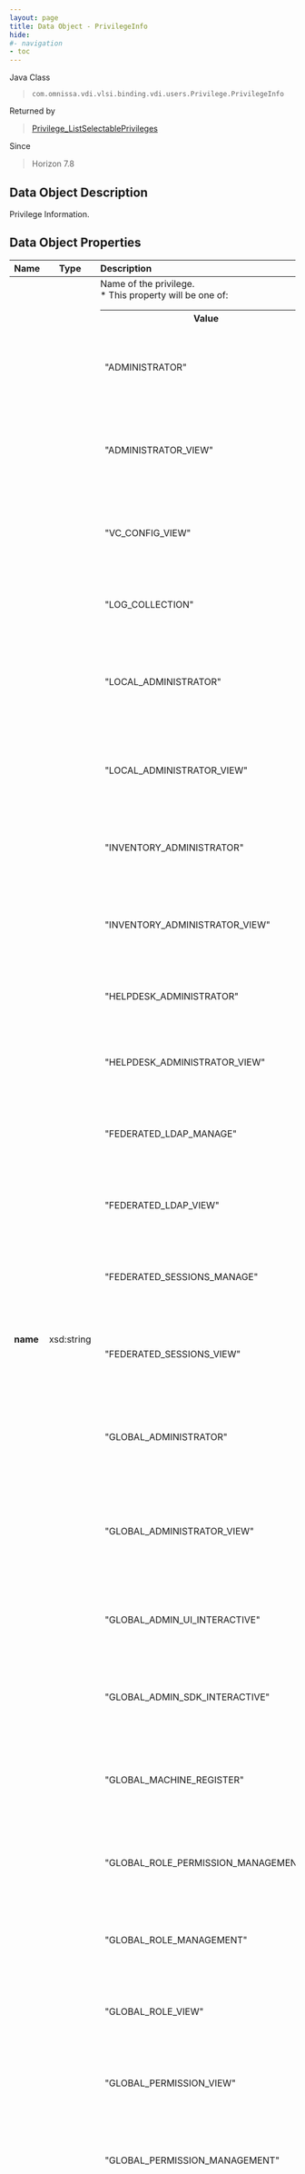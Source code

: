 ```yaml
---
layout: page
title: Data Object - PrivilegeInfo
hide:
#- navigation
- toc
---
```






Java Class
> `com.omnissa.vdi.vlsi.binding.vdi.users.Privilege.PrivilegeInfo`

Returned by
> [Privilege_ListSelectablePrivileges](vdi.users.Privilege.md#listSelectablePrivileges)

Since
> Horizon 7.8


## Data Object Description

Privilege Information.

## Data Object Properties

 Name | Type | Description
:---|:---:|:---
**name**|  xsd:string|  Name of the privilege. <br>* This property will be one of:<br><table><tr><th>Value</th><th>Description</th></tr><tr><td>"ADMINISTRATOR"</td><td>ADMINISTRATOR Privilege<br>* <strong>Name:</strong> Full<br>* <strong>Type:</strong> All<br>* <strong>Description:</strong> Full administrator privilege, including Multi-Datacenter View configuration.<br>* <strong>Selectable:</strong> no</td></tr><tr><td>"ADMINISTRATOR_VIEW"</td><td>ADMINISTRATOR_VIEW Privilege<br>* <strong>Name:</strong> Full (Read only)<br>* <strong>Type:</strong> All<br>* <strong>Description:</strong> Full read only administrator privilege, including Multi-Datacenter View configuration.<br>* <strong>Selectable:</strong> no</td></tr><tr><td>"VC_CONFIG_VIEW"</td><td>VC_CONFIG_VIEW Privilege<br>* <strong>Name:</strong> Manage vCenter Configuration (Read Only)<br>* <strong>Type:</strong> All<br>* <strong>Description:</strong> Read only access to vCenter Configuration.<br>* <strong>Selectable:</strong> yes</td></tr><tr><td>"LOG_COLLECTION"</td><td>LOG_COLLECTION Privilege<br>* <strong>Name:</strong> Collect Operation Logs<br>* <strong>Type:</strong> All<br>* <strong>Description:</strong> Collect Operation Logs<br>* <strong>Selectable:</strong> yes</td></tr><tr><td>"LOCAL_ADMINISTRATOR"</td><td>LOCAL_ADMINISTRATOR Privilege<br>* <strong>Name:</strong> Full Local<br>* <strong>Type:</strong> All<br>* <strong>Description:</strong> Full administrator privilege, except to Multi-Datacenter View configuration and to manage roles and privileges.<br>* <strong>Selectable:</strong> no</td></tr><tr><td>"LOCAL_ADMINISTRATOR_VIEW"</td><td>LOCAL_ADMINISTRATOR_VIEW Privilege<br>* <strong>Name:</strong> Full Local (Read only)<br>* <strong>Type:</strong> All<br>* <strong>Description:</strong> Full read only administrator privilege, except to Multi-Datacenter View configuration.<br>* <strong>Selectable:</strong> no</td></tr><tr><td>"INVENTORY_ADMINISTRATOR"</td><td>INVENTORY_ADMINISTRATOR Privilege<br>* <strong>Name:</strong> Manage Inventory<br>* <strong>Type:</strong> All<br>* <strong>Description:</strong> Access to all inventory objects.<br>* <strong>Selectable:</strong> no</td></tr><tr><td>"INVENTORY_ADMINISTRATOR_VIEW"</td><td>INVENTORY_ADMINISTRATOR_VIEW Privilege<br>* <strong>Name:</strong> Manage Inventory (Read only)<br>* <strong>Type:</strong> All<br>* <strong>Description:</strong> Read only access to all inventory objects.<br>* <strong>Selectable:</strong> no</td></tr><tr><td>"HELPDESK_ADMINISTRATOR"</td><td>HELPDESK_ADMINISTRATOR Privilege<br>* <strong>Name:</strong> Manage Help Desk<br>* <strong>Type:</strong> All<br>* <strong>Description:</strong> Access to Help Desk portal.<br>* <strong>Selectable:</strong> no</td></tr><tr><td>"HELPDESK_ADMINISTRATOR_VIEW"</td><td>HELPDESK_ADMINISTRATOR_VIEW Privilege<br>* <strong>Name:</strong> Manage Help Desk (Read only)<br>* <strong>Type:</strong> All<br>* <strong>Description:</strong> Read only access to Help Desk portal.<br>* <strong>Selectable:</strong> yes</td></tr><tr><td>"FEDERATED_LDAP_MANAGE"</td><td>FEDERATED_LDAP_MANAGE Privilege<br>* <strong>Name:</strong> Manage Pod Federation<br>* <strong>Type:</strong> All<br>* <strong>Description:</strong> Manage Pod (Multi-Datacenter View) Federation.<br>* <strong>Selectable:</strong> yes</td></tr><tr><td>"FEDERATED_LDAP_VIEW"</td><td>FEDERATED_LDAP_VIEW Privilege<br>* <strong>Name:</strong> Manage Global LDAP (Read only)<br>* <strong>Type:</strong> All<br>* <strong>Description:</strong> Read only access to global (Multi-Datacenter View) LDAP.<br>* <strong>Selectable:</strong> no</td></tr><tr><td>"FEDERATED_SESSIONS_MANAGE"</td><td>FEDERATED_SESSIONS_MANAGE Privilege<br>* <strong>Name:</strong> Manage Federated Sessions<br>* <strong>Type:</strong> All<br>* <strong>Description:</strong> Manage federated (local and non-local) sessions.<br>* <strong>Selectable:</strong> yes</td></tr><tr><td>"FEDERATED_SESSIONS_VIEW"</td><td>FEDERATED_SESSIONS_VIEW Privilege<br>* <strong>Name:</strong> Manage Federated Sessions (Read only)<br>* <strong>Type:</strong> All<br>* <strong>Description:</strong> Read only access to federated (local and non-local) sessions.<br>* <strong>Selectable:</strong> no</td></tr><tr><td>"GLOBAL_ADMINISTRATOR"</td><td>GLOBAL_ADMINISTRATOR Privilege<br>* <strong>Name:</strong> Manage Global Configuration<br>* <strong>Type:</strong> All<br>* <strong>Description:</strong> Manage global (non-inventory) configuration settings, including global (Multi-Datacenter View) LDAP.<br>* <strong>Selectable:</strong> no</td></tr><tr><td>"GLOBAL_ADMINISTRATOR_VIEW"</td><td>GLOBAL_ADMINISTRATOR_VIEW Privilege<br>* <strong>Name:</strong> Manage Global Configuration (Read only)<br>* <strong>Type:</strong> All<br>* <strong>Description:</strong> Read only access to global (non-inventory) configuration settings, including global (Multi-Datacenter View) LDAP.<br>* <strong>Selectable:</strong> no</td></tr><tr><td>"GLOBAL_ADMIN_UI_INTERACTIVE"</td><td>GLOBAL_ADMIN_UI_INTERACTIVE Privilege<br>* <strong>Name:</strong> Console Interaction<br>* <strong>Type:</strong> Global<br>* <strong>Description:</strong> Can log into View Administrator.<br>* <strong>Selectable:</strong> no</td></tr><tr><td>"GLOBAL_ADMIN_SDK_INTERACTIVE"</td><td>GLOBAL_ADMIN_SDK_INTERACTIVE Privilege<br>* <strong>Name:</strong> Direct Interaction<br>* <strong>Type:</strong> Global<br>* <strong>Description:</strong> Can run all command line utilities and PowerShell commands.<br>* <strong>Selectable:</strong> no</td></tr><tr><td>"GLOBAL_MACHINE_REGISTER"</td><td>GLOBAL_MACHINE_REGISTER Privilege<br>* <strong>Name:</strong> Register Agent<br>* <strong>Type:</strong> Global<br>* <strong>Description:</strong> Register non-vCenter machine sources such as Windows Terminal Servers and physical PCs.<br>* <strong>Selectable:</strong> yes</td></tr><tr><td>"GLOBAL_ROLE_PERMISSION_MANAGEMENT"</td><td>GLOBAL_ROLE_PERMISSION_MANAGEMENT Privilege<br>* <strong>Name:</strong> Manage Roles and Permissions<br>* <strong>Type:</strong> Global<br>* <strong>Description:</strong> Add, modify, and delete administrator roles and permissions.<br>* <strong>Selectable:</strong> yes</td></tr><tr><td>"GLOBAL_ROLE_MANAGEMENT"</td><td>GLOBAL_ROLE_MANAGEMENT Privilege<br>* <strong>Name:</strong> Manage Roles<br>* <strong>Type:</strong> Global<br>* <strong>Description:</strong> Add, modify, and delete administrator roles.<br>* <strong>Selectable:</strong> no</td></tr><tr><td>"GLOBAL_ROLE_VIEW"</td><td>GLOBAL_ROLE_VIEW Privilege<br>* <strong>Name:</strong> Manage Roles (Read only)<br>* <strong>Type:</strong> Global<br>* <strong>Description:</strong> Read only access to administrator roles.<br>* <strong>Selectable:</strong> no</td></tr><tr><td>"GLOBAL_PERMISSION_VIEW"</td><td>GLOBAL_PERMISSION_VIEW Privilege<br>* <strong>Name:</strong> Manage Permissions (Read only)<br>* <strong>Type:</strong> Global<br>* <strong>Description:</strong> Read only access to administrator permissions.<br>* <strong>Selectable:</strong> no</td></tr><tr><td>"GLOBAL_PERMISSION_MANAGEMENT"</td><td>GLOBAL_PERMISSION_MANAGEMENT Privilege<br>* <strong>Name:</strong> Manage Permissions<br>* <strong>Type:</strong> Global<br>* <strong>Description:</strong> Add, modify, and delete administrator permissions.<br>* <strong>Selectable:</strong> no</td></tr><tr><td>"GLOBAL_CONFIG_VIEW"</td><td>GLOBAL_CONFIG_VIEW Privilege<br>* <strong>Name:</strong> Manage Global Configuration and Policies (Read only)<br>* <strong>Type:</strong> Global<br>* <strong>Description:</strong> Read only access to global (non-inventory) policy, configuration, and RDS server settings, except administrator roles and permissions and global (Multi-Datacenter View) LDAP.<br>* <strong>Selectable:</strong> no</td></tr><tr><td>"GLOBAL_CONFIG_MANAGEMENT"</td><td>GLOBAL_CONFIG_MANAGEMENT Privilege<br>* <strong>Name:</strong> Manage Global Configuration and Policies<br>* <strong>Type:</strong> Global<br>* <strong>Description:</strong> View and change global (non-inventory)



 

